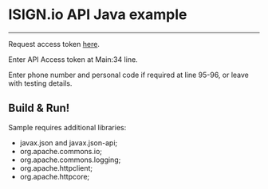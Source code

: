 # ISIGN.io API Java example
------
Request access token [here](https://www.isign.io/services/token-request).

Enter API Access token at Main:34 line.

Enter phone number and personal code if required at line 95-96, or leave with testing details. 

Build & Run!
------
Sample requires additional libraries:

* javax.json and javax.json-api;
* org.apache.commons.io;
* org.apache.commons.logging;
* org.apache.httpclient;
* org.apache.httpcore;
